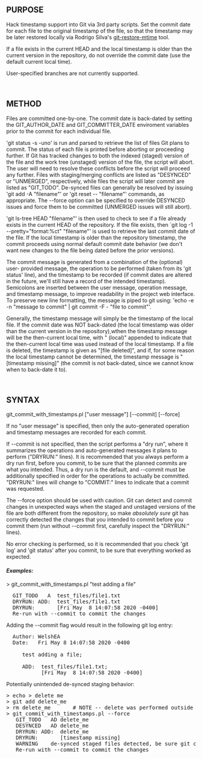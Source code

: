 ## PURPOSE

Hack timestamp support into Git via 3rd party scripts.  Set the commit date
for each file to the original timestamp of the file, so that the timestamp may
be later restored locally via Rodrigo Silva's
[git-restore-mtime](https://github.com/MestreLion/git-tools) tool.

If a file exists in the current HEAD and the local timestamp is older than
the current version in the repository, do not override the commit date
(use the default current local time).

User-specified branches are not currently supported.

<BR>



## METHOD

Files are committed one-by-one.  The commit date is back-dated by setting the
GIT_AUTHOR_DATE and GIT_COMMITTER_DATE enviroment variables prior to the commit
for each individual file.

'git status -s -uno' is run and parsed to retrieve the list of files Git plans
to commit.  The status of each file is printed before aborting or proceeding
further.  If Git has tracked changes to both the indexed (staged) version of
the file and the work tree (unstaged) version of the file, the script will
abort.  The user will need to resolve these conflicts before the script will
proceed any further.  Files with staging/merging conflicts are listed as
"DESYNCED" or "UNMERGED", respectively, while files the script will later
commit are listed as "GIT_TODO".  De-synced files can generally be resolved
by issuing 'git add -A "filename"' or 'git reset -- "filename"' commands, as
appropriate.  The --force option can be specified to override DESYNCED issues
and force them to be committed (UNMERGED issues will still abort).

'git ls-tree HEAD "filename"' is then used to check to see if a file already
exists in the current HEAD of the repository.  If the file exists, then
`git log -1 --pretty="format:%ct" "filename"' is used to retrieve the last
commit date of the file.  If the local timestamp is older than the repository
timestamp, the commit proceeds using normal default commit date behavior
(we don't want new changes to the file being dated before the prior versions).

The commit message is generated from a combination of the (optional) user-
provided message, the operation to be performed (taken from its 'git status'
line), and the timestamp to be recorded (if commit dates are altered in the
future, we'll still have a record of the intended timestamp).  Semicolons
are inserted between the user message, operation message, and timestamp
message, to improve readability in the project web interface.  To preserve
new line formatting, the message is piped to git using:
'echo -e -n "message to commit" | git commit -F - "file to commit"'.

Generally, the timestamp message will simply be the timestamp of the local
file.  If the commit date was NOT back-dated (the local timestamp was older
than the current version in the repository),wthen the timestamp message will
be the then-current local time, with " (local)" appended to indicate that the
then-current local time was used instead of the local timestamp.  If a file
is deleted, the timestamp is given as "[file deleted]", and if, for some
reason the local timestamp cannot be determined, the timestamp message is
"[timestamp missing]" (the commit is not back-dated, since we cannot know
when to back-date it to).

<BR>



## SYNTAX

git_commit_with_timestamps.pl ["user message"] [--commit] [--force]

If no "user message" is specified, then only the auto-generated operation
and timestamp messages are recorded for each commit.

If --commit is not specified, then the script performs a "dry run", where
it summarizes the operations and auto-generated messages it plans to perform
("DRYRUN:" lines).  It is recommended that you always perform a dry run first,
before you commit, to be sure that the planned commits are what you intended.
Thus, a dry run is the default, and --commit must be additionally specified in
order for the operations to actually be committed.  "DRYRUN:" lines will
change to "COMMIT:" lines to indicate that a commit was requested.

The --force option should be used with caution.  Git can detect and commit
changes in unexpected ways when the staged and unstaged versions of the file
are both different from the repository, so make *absolutely sure* git has
correctly detected the changes that you intended to commit before you commit
them (run without --commit first, carefully inspect the "DRYRUN:" lines).

No error checking is performed, so it is recommended that you check 'git log'
and 'git status' after you commit, to be sure that everything worked as
expected.


#### _Examples:_

\> git_commit_with_timestamps.pl "test adding a file"
<pre>
  GIT_TODO   A  test_files/file1.txt
  DRYRUN: ADD:  test_files/file1.txt
  DRYRUN:       [Fri May  8 14:07:58 2020 -0400]
  Re-run with --commit to commit the changes
</pre>

Adding the --commit flag would result in the following git log entry:

<pre>
  Author: WelshEA <Eric.Welsh@moffitt.org>
  Date:   Fri May 8 14:07:58 2020 -0400

     test adding a file;

     ADD:  test_files/file1.txt;
           [Fri May  8 14:07:58 2020 -0400]
</pre>

Potentially unintended de-synced staging behavior:

<pre>
> echo > delete me
> git add delete_me
> rm delete_me       # NOTE -- delete was performed outside of 'git rm'
> git_commit_with_timestamps.pl --force
   GIT_TODO   AD delete_me
   DESYNCED   AD delete_me
   DRYRUN: ADD:  delete_me
   DRYRUN:       [timestamp missing]
   WARNING    de-synced staged files detected, be sure git commits as intended
   Re-run with --commit to commit the changes
</pre>

